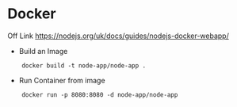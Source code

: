 # Docker

Off Link https://nodejs.org/uk/docs/guides/nodejs-docker-webapp/ 

* Build an Image
```
    docker build -t node-app/node-app .
```

* Run Container from image
```
    docker run -p 8080:8080 -d node-app/node-app
```